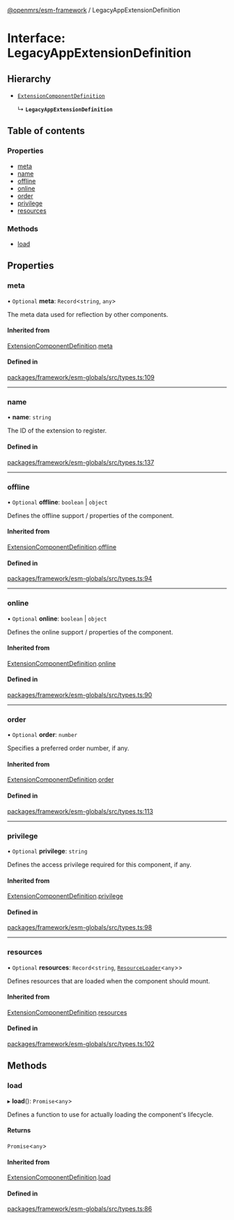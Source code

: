 [@openmrs/esm-framework](../API.md) / LegacyAppExtensionDefinition

# Interface: LegacyAppExtensionDefinition

## Hierarchy

- [`ExtensionComponentDefinition`](ExtensionComponentDefinition.md)

  ↳ **`LegacyAppExtensionDefinition`**

## Table of contents

### Properties

- [meta](LegacyAppExtensionDefinition.md#meta)
- [name](LegacyAppExtensionDefinition.md#name)
- [offline](LegacyAppExtensionDefinition.md#offline)
- [online](LegacyAppExtensionDefinition.md#online)
- [order](LegacyAppExtensionDefinition.md#order)
- [privilege](LegacyAppExtensionDefinition.md#privilege)
- [resources](LegacyAppExtensionDefinition.md#resources)

### Methods

- [load](LegacyAppExtensionDefinition.md#load)

## Properties

### meta

• `Optional` **meta**: `Record`<`string`, `any`\>

The meta data used for reflection by other components.

#### Inherited from

[ExtensionComponentDefinition](ExtensionComponentDefinition.md).[meta](ExtensionComponentDefinition.md#meta)

#### Defined in

[packages/framework/esm-globals/src/types.ts:109](https://github.com/openmrs/openmrs-esm-core/blob/master/packages/framework/esm-globals/src/types.ts#L109)

___

### name

• **name**: `string`

The ID of the extension to register.

#### Defined in

[packages/framework/esm-globals/src/types.ts:137](https://github.com/openmrs/openmrs-esm-core/blob/master/packages/framework/esm-globals/src/types.ts#L137)

___

### offline

• `Optional` **offline**: `boolean` \| `object`

Defines the offline support / properties of the component.

#### Inherited from

[ExtensionComponentDefinition](ExtensionComponentDefinition.md).[offline](ExtensionComponentDefinition.md#offline)

#### Defined in

[packages/framework/esm-globals/src/types.ts:94](https://github.com/openmrs/openmrs-esm-core/blob/master/packages/framework/esm-globals/src/types.ts#L94)

___

### online

• `Optional` **online**: `boolean` \| `object`

Defines the online support / properties of the component.

#### Inherited from

[ExtensionComponentDefinition](ExtensionComponentDefinition.md).[online](ExtensionComponentDefinition.md#online)

#### Defined in

[packages/framework/esm-globals/src/types.ts:90](https://github.com/openmrs/openmrs-esm-core/blob/master/packages/framework/esm-globals/src/types.ts#L90)

___

### order

• `Optional` **order**: `number`

Specifies a preferred order number, if any.

#### Inherited from

[ExtensionComponentDefinition](ExtensionComponentDefinition.md).[order](ExtensionComponentDefinition.md#order)

#### Defined in

[packages/framework/esm-globals/src/types.ts:113](https://github.com/openmrs/openmrs-esm-core/blob/master/packages/framework/esm-globals/src/types.ts#L113)

___

### privilege

• `Optional` **privilege**: `string`

Defines the access privilege required for this component, if any.

#### Inherited from

[ExtensionComponentDefinition](ExtensionComponentDefinition.md).[privilege](ExtensionComponentDefinition.md#privilege)

#### Defined in

[packages/framework/esm-globals/src/types.ts:98](https://github.com/openmrs/openmrs-esm-core/blob/master/packages/framework/esm-globals/src/types.ts#L98)

___

### resources

• `Optional` **resources**: `Record`<`string`, [`ResourceLoader`](ResourceLoader.md)<`any`\>\>

Defines resources that are loaded when the component should mount.

#### Inherited from

[ExtensionComponentDefinition](ExtensionComponentDefinition.md).[resources](ExtensionComponentDefinition.md#resources)

#### Defined in

[packages/framework/esm-globals/src/types.ts:102](https://github.com/openmrs/openmrs-esm-core/blob/master/packages/framework/esm-globals/src/types.ts#L102)

## Methods

### load

▸ **load**(): `Promise`<`any`\>

Defines a function to use for actually loading the component's lifecycle.

#### Returns

`Promise`<`any`\>

#### Inherited from

[ExtensionComponentDefinition](ExtensionComponentDefinition.md).[load](ExtensionComponentDefinition.md#load)

#### Defined in

[packages/framework/esm-globals/src/types.ts:86](https://github.com/openmrs/openmrs-esm-core/blob/master/packages/framework/esm-globals/src/types.ts#L86)
